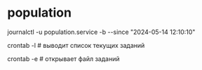 # population

journalctl -u population.service -b --since "2024-05-14 12:10:10"

crontab -l # выводит список текущих заданий

crontab -e # открывает файл заданий
